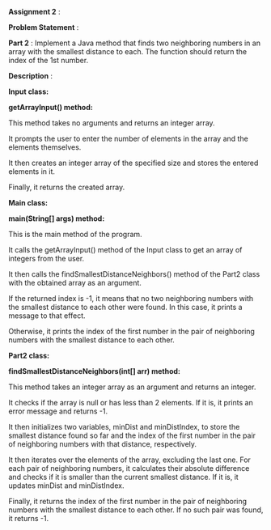**Assignment 2** :

**Problem Statement** :

**Part 2** :  Implement a Java method that finds two neighboring numbers in an array with the smallest distance to each. The function should return the index of the 1st number.

**Description** :

**Input class:**

**getArrayInput() method:**

This method takes no arguments and returns an integer array.

It prompts the user to enter the number of elements in the array and the elements themselves.

It then creates an integer array of the specified size and stores the entered elements in it.

Finally, it returns the created array.

**Main class:**

**main(String[] args) method:**

This is the main method of the program.

It calls the getArrayInput() method of the Input class to get an array of integers from the user.

It then calls the findSmallestDistanceNeighbors() method of the Part2 class with the obtained array as an argument.

If the returned index is -1, it means that no two neighboring numbers with the smallest distance to each other were found. In this case, it prints a message to that effect.

Otherwise, it prints the index of the first number in the pair of neighboring numbers with the smallest distance to each other.

**Part2 class:**

**findSmallestDistanceNeighbors(int[] arr) method:**

This method takes an integer array as an argument and returns an integer.

It checks if the array is null or has less than 2 elements. If it is, it prints an error message and returns -1.

It then initializes two variables, minDist and minDistIndex, to store the smallest distance found so far and the index of the first number in the pair of neighboring numbers with that distance, respectively.

It then iterates over the elements of the array, excluding the last one. For each pair of neighboring numbers, it calculates their absolute difference and checks if it is smaller than the current smallest distance. If it is, it updates minDist and minDistIndex.

Finally, it returns the index of the first number in the pair of neighboring numbers with the smallest distance to each other. If no such pair was found, it returns -1.
